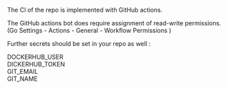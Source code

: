 The CI of the repo is implemented with GitHub actions. 

The GitHub actions bot does require assignment of read-write permissions. (Go Settings - Actions - General - Workflow Permissions ) 

Further secrets should be set in your repo as well :

DOCKERHUB_USER<br>
DICKERHUB_TOKEN<br>
GIT_EMAIL<br>
GIT_NAME
